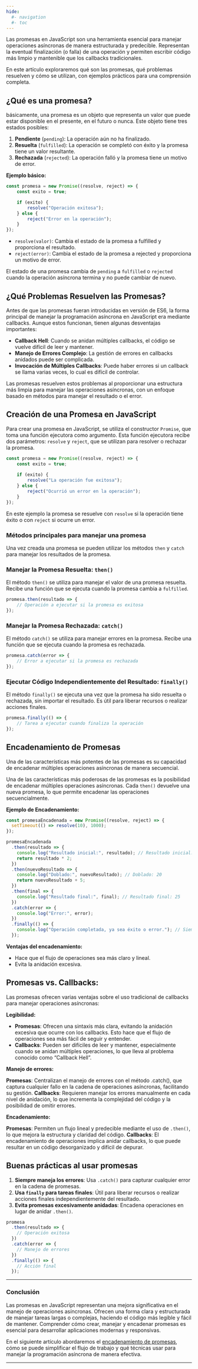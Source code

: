 ```yaml
---
hide:
  #- navigation
  #- toc
---
```


Las promesas en JavaScript son una herramienta esencial para manejar operaciones asíncronas de manera estructurada y predecible. Representan la eventual finalización (o falla) de una operación y permiten escribir código más limpio y mantenible que los callbacks tradicionales.

En este artículo exploraremos qué son las promesas, qué problemas resuelven y cómo se utilizan, con ejemplos prácticos para una comprensión completa.

## **¿Qué es una promesa?**

básicamente, una promesa es un objeto que representa un valor que puede estar disponible en el presente, en el futuro o nunca. Este objeto tiene tres estados posibles:

  1. **Pendiente** (`pending`): La operación aún no ha finalizado.
  2. **Resuelta** (`fulfilled`): La operación se completó con éxito y la promesa tiene un valor resultante.
  3. **Rechazada** (`rejected`): La operación falló y la promesa tiene un motivo de error.

**Ejemplo básico:**

```js linenums="1" title="javascript"
const promesa = new Promise((resolve, reject) => {
    const exito = true;

    if (exito) {
        resolve("Operación exitosa");
    } else {
        reject("Error en la operación");
    }
});
```

  - `resolve(valor)`: Cambia el estado de la promesa a fulfilled y proporciona el resultado.
  - `reject(error)`: Cambia el estado de la promesa a rejected y proporciona un motivo de error.

El estado de una promesa cambia de `pending` a `fulfilled` o `rejected` cuando la operación asíncrona termina y no puede cambiar de nuevo.

## **¿Qué Problemas Resuelven las Promesas?**

Antes de que las promesas fueran introducidas en versión de ES6, la forma principal de manejar la programación asíncrona en JavaScript era mediante callbacks. Aunque estos funcionan, tienen algunas desventajas importantes:

  - **Callback Hell**: Cuando se anidan múltiples callbacks, el código se vuelve difícil de leer y mantener.
  - **Manejo de Errores Complejo**: La gestión de errores en callbacks anidados puede ser complicada.
  - **Invocación de Múltiples Callbacks**: Puede haber errores si un callback se llama varias veces, lo cual es difícil de controlar.

Las promesas resuelven estos problemas al proporcionar una estructura más limpia para manejar las operaciones asíncronas, con un enfoque basado en métodos para manejar el resultado o el error.

## **Creación de una Promesa en JavaScript**

Para crear una promesa en JavaScript, se utiliza el constructor `Promise`, que toma una función ejecutora como argumento. Esta función ejecutora recibe dos parámetros: `resolve` y `reject`, que se utilizan para resolver o rechazar la promesa.

```js linenums="1" title="javascript"
const promesa = new Promise((resolve, reject) => {
    const exito = true;
    
    if (exito) {
        resolve("La operación fue exitosa");
    } else {
        reject("Ocurrió un error en la operación");
    }
});
```

En este ejemplo la promesa se resuelve con `resolve` si la operación tiene éxito o con `reject` si ocurre un error.

### **Métodos principales para manejar una promesa**

Una vez creada una promesa se pueden utilizar los métodos `then` y `catch` para manejar los resultados de la promesa.

### **Manejar la Promesa Resuelta: `then()`**

El método `then()` se utiliza para manejar el valor de una promesa resuelta. Recibe una función que se ejecuta cuando la promesa cambia a `fulfilled`.

```js linenums="1" title="javascript"
promesa.then(resultado => {
    // Operación a ejecutar si la promesa es exitosa
});
```

### **Manejar la Promesa Rechazada: `catch()`**

El método `catch()` se utiliza para manejar errores en la promesa. Recibe una función que se ejecuta cuando la promesa es rechazada.

```js linenums="1" title="javascript"
promesa.catch(error => {
    // Error a ejecutar si la promesa es rechazada
});
```

### **Ejecutar Código Independientemente del Resultado: `finally()`**

El método `finally()` se ejecuta una vez que la promesa ha sido resuelta o rechazada, sin importar el resultado. Es útil para liberar recursos o realizar acciones finales.

```js linenums="1" title="javascript"
promesa.finally(() => {
    // Tarea a ejecutar cuando finaliza la operación
});
```

## **Encadenamiento de Promesas**

Una de las características más potentes de las promesas es su capacidad de encadenar múltiples operaciones asíncronas de manera secuencial.

Una de las características más poderosas de las promesas es la posibilidad de encadenar múltiples operaciones asíncronas. Cada `then()` devuelve una nueva promesa, lo que permite encadenar las operaciones secuencialmente.

**Ejemplo de Encadenamiento:**

```js linenums="1" title="javascript"
const promesaEncadenada = new Promise((resolve, reject) => {
  setTimeout(() => resolve(10), 1000);
});

promesaEncadenada
  .then(resultado => {
    console.log("Resultado inicial:", resultado); // Resultado inicial: 10
    return resultado * 2;
  })
  .then(nuevoResultado => {
    console.log("Doblado:", nuevoResultado); // Doblado: 20
    return nuevoResultado + 5;
  })
  .then(final => {
    console.log("Resultado final:", final); // Resultado final: 25
  })
  .catch(error => {
    console.log("Error:", error);
  })
  .finally(() => {
    console.log("Operación completada, ya sea éxito o error."); // Siempre se ejecuta
  });

```

**Ventajas del encadenamiento:**

  - Hace que el flujo de operaciones sea más claro y lineal.
  - Evita la anidación excesiva.

## **Promesas vs. Callbacks:**

Las promesas ofrecen varias ventajas sobre el uso tradicional de callbacks para manejar operaciones asíncronas:

**Legibilidad:**

  - **Promesas**: Ofrecen una sintaxis más clara, evitando la anidación excesiva que ocurre con los callbacks. Esto hace que el flujo de operaciones sea más fácil de seguir y entender.
  - **Callbacks**: Pueden ser difíciles de leer y mantener, especialmente cuando se anidan múltiples operaciones, lo que lleva al problema conocido como “Callback Hell”.

**Manejo de errores:**

  **Promesas**: Centralizan el manejo de errores con el método .catch(), que captura cualquier fallo en la cadena de operaciones asíncronas, facilitando su gestión.
  **Callbacks**: Requieren manejar los errores manualmente en cada nivel de anidación, lo que incrementa la complejidad del código y la posibilidad de omitir errores.

**Encadenamiento:**

  **Promesas**: Permiten un flujo lineal y predecible mediante el uso de `.then()`, lo que mejora la estructura y claridad del código.
  **Callbacks**: El encadenamiento de operaciones implica anidar callbacks, lo que puede resultar en un código desorganizado y difícil de depurar.

## **Buenas prácticas al usar promesas**

  1. **Siempre maneja los errores**: Usa `.catch()` para capturar cualquier error en la cadena de promesas.
  2. **Usa `finally` para tareas finales**: Útil para liberar recursos o realizar acciones finales independientemente del resultado.
  3. **Evita promesas excesivamente anidadas**: Encadena operaciones en lugar de anidar `.then()`.

```js linenums="1" title="javascript"
promesa
  .then(resultado => {
    // Operación exitosa
  })
  .catch(error => {
    // Manejo de errores
  })
  .finally(() => {
    // Acción final
  });
```

***

### **Conclusión**

Las promesas en JavaScript representan una mejora significativa en el manejo de operaciones asíncronas. Ofrecen una forma clara y estructurada de manejar tareas largas o complejas, haciendo el código más legible y fácil de mantener. Comprender cómo crear, manejar y encadenar promesas es esencial para desarrollar aplicaciones modernas y responsivas.

En el siguiente artículo abordaremos el [encadenamiento de promesas](../encadenamiento-de-promesas/), cómo se puede simplificar el flujo de trabajo y qué técnicas usar para manejar la programación asíncrona de manera efectiva.

***

<br>
